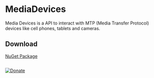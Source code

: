 # MediaDevices

Media Devices is a API to interact with MTP (Media Transfer Protocol) devices like cell phones, tablets and cameras.

## Download

[NuGet Package](https://www.nuget.org/packages/MediaDevices/)

##

[![Donate](https://www.paypalobjects.com/en_US/i/btn/btn_donate_LG.gif)](https://www.paypal.me/GBassman)

